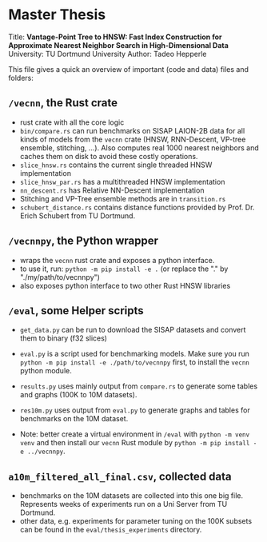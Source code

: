 # Master Thesis

Title: **Vantage-Point Tree to HNSW: Fast Index Construction for Approximate Nearest Neighbor Search in High-Dimensional Data**
University: TU Dortmund University
Author: Tadeo Hepperle

This file gives a quick an overview of important (code and data) files and folders:

## `/vecnn`, the Rust crate

- rust crate with all the core logic
- `bin/compare.rs` can run benchmarks on SISAP LAION-2B data for all kinds of models from the `vecnn` crate (HNSW, RNN-Descent, VP-tree ensemble, stitching, ...). Also computes real 1000 nearest neighbors and caches them on disk to avoid these costly operations.
- `slice_hnsw.rs` contains the current single threaded HNSW implementation
- `slice_hnsw_par.rs` has a multithreaded HNSW implementation
- `nn_descent.rs` has Relative NN-Descent implementation
- Stitching and VP-Tree ensemble methods are in `transition.rs`
- `schubert_distance.rs` contains distance functions provided by Prof. Dr. Erich Schubert from TU Dortmund.

## `/vecnnpy`, the Python wrapper

- wraps the `vecnn` rust crate and exposes a python interface.
- to use it, run: `python -m pip install -e .` (or replace the "." by "./my/path/to/vecnnpy")
- also exposes python interface to two other Rust HNSW libraries

## `/eval`, some Helper scripts

- `get_data.py` can be run to download the SISAP datasets and convert them to binary (f32 slices)
- `eval.py` is a script used for benchmarking models. Make sure you run `python -m pip install -e ./path/to/vecnnpy` first, to install the `vecnn` python module.
- `results.py` uses mainly output from `compare.rs` to generate some tables and graphs (100K to 10M datasets).
- `res10m.py` uses output from `eval.py` to generate graphs and tables for benchmarks on the 10M dataset.

- Note: better create a virtual environment in `/eval` with `python -m venv venv` and then install our `vecnn` Rust module by `python -m pip install -e ../vecnnpy`.

## `a10m_filtered_all_final.csv`, collected data

- benchmarks on the 10M datasets are collected into this one big file. Represents weeks of experiments run on a Uni Server from TU Dortmund.
- other data, e.g. experiments for parameter tuning on the 100K subsets can be found in the `eval/thesis_experiments` directory.
